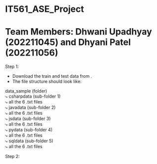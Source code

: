 # IT561_ASE_Project
# Team Members: Dhwani Upadhyay (202211045) and Dhyani Patel (202211056)

Step 1:
- Download the train and test data from .
- The file structure should look like:

data_sample (folder)  
    ⤷ csharpdata (sub-folder 1)  
        ⤷ all the 6 .txt files  
    ⤷ javadata (sub-folder 2)  
        ⤷ all the 6 .txt files  
    ⤷ jsdata (sub-folder 3)  
        ⤷ all the 6 .txt files  
    ⤷ pydata (sub-folder 4)  
        ⤷ all the 6 .txt files  
    ⤷ sqldata (sub-folder 5)  
        ⤷ all the 6 .txt files  

Step 2:
